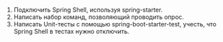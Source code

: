1)  Подключить Spring Shell, используя spring-starter.
2)  Написать набор команд, позволяющий проводить опрос.
3)  Написать Unit-тесты с помощью spring-boot-starter-test, учесть, что Spring Shell в тестах нужно отключить.
